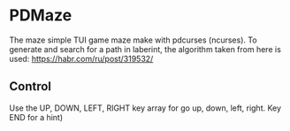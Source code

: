 # PDMaze
The maze simple TUI game maze make with pdcurses (ncurses).
To generate and search for a path in laberint, the algorithm taken from here is used: https://habr.com/ru/post/319532/
## Control
Use the UP, DOWN, LEFT, RIGHT key array for go up, down, left, right.
Key END for a hint)
